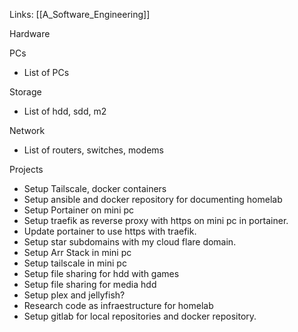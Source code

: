 Links:
[[A_Software_Engineering]]

Hardware

PCs
- List of PCs

Storage
- List of hdd, sdd, m2

Network
- List of routers, switches, modems

Projects
- Setup Tailscale, docker containers
- Setup ansible and docker repository for documenting homelab
- Setup Portainer on mini pc
- Setup traefik as reverse proxy with https on mini pc in portainer.
- Update portainer to use https with traefik.
- Setup star subdomains with my cloud flare domain.
- Setup Arr Stack in mini pc
- Setup tailscale in mini pc
- Setup file sharing for hdd with games
- Setup file sharing for media hdd
- Setup plex and jellyfish? 
- Research code as infraestructure for homelab
- Setup gitlab for local repositories and docker repository.